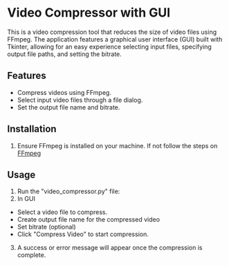 # Video Compressor with GUI

This is a video compression tool that reduces the size of video files using FFmpeg. The application features a graphical user interface (GUI) built with Tkinter, allowing for an easy experience selecting input files, specifying output file paths, and setting the bitrate.

## Features
- Compress videos using FFmpeg.
- Select input video files through a file dialog.
- Set the output file name and bitrate.

## Installation
1. Ensure FFmpeg is installed on your machine. If not follow the steps on [FFmpeg](https://ffmpeg.org/)

## Usage
1. Run the "video_compressor.py" file:
2. In GUI
- Select a video file to compress.
- Create output file name for the compressed video
- Set bitrate (optional)
- Click "Compress Video" to start compression.
3. A success or error message will appear once the compression is complete.
